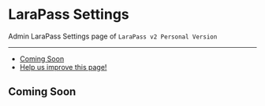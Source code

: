 # LaraPass Settings

Admin LaraPass Settings page of `LaraPass v2 Personal Version`

---

- [Coming Soon](#soon)
- [<a href="https://github.com/larapass/docs/edit/master/resources/docs/personal/admin/larapass-settings.md" target="_blank"><i class="fa fa-edit"></i> Help us improve this page!</a>](#)

<a name="soon"></a>
## Coming Soon
